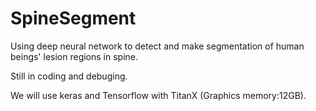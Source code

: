 # SpineSegment
Using deep neural network to detect and make segmentation of human beings' lesion regions in spine.

Still in coding and debuging.

We will use keras and Tensorflow with TitanX (Graphics memory:12GB).

